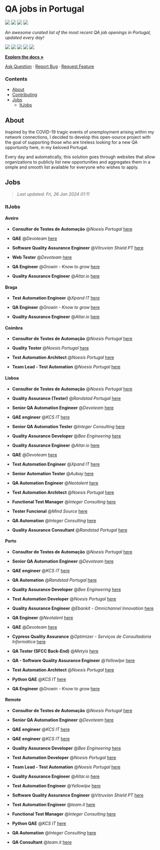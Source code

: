 QA jobs in Portugal
========================

![](https://img.shields.io/static/v1?label=%F0%9F%8C%9F&message=If%20Useful&color=BC4E99)
[![](https://img.shields.io/github/stars/sergiomartins8/qa-jobs-in-portugal)](https://github.com/sergiomartins8/qa-jobs-in-portugal/stargazers)
[![](https://img.shields.io/github/forks/sergiomartins8/qa-jobs-in-portugal)](https://github.com/sergiomartins8/qa-jobs-in-portugal/network/members)
[![](https://img.shields.io/badge/-sergiomartins8-blue?logo=Linkedin&logoColor=white)](https://www.linkedin.com/in/sergiomartins8/)

_An awesome curated list of the most recent QA job openings in Portugal, updated every day!_

[![](https://img.shields.io/github/v/release/sergiomartins8/qa-jobs-in-portugal)](https://github.com/sergiomartins8/qa-jobs-in-portugal/releases)
[![](https://github.com/sergiomartins8/qa-jobs-in-portugal/workflows/release/badge.svg)](https://github.com/sergiomartins8/qa-jobs-in-portugal/actions?query=workflow%3Arelease)
[![](https://img.shields.io/github/issues/sergiomartins8/qa-jobs-in-portugal)](https://github.com/sergiomartins8/qa-jobs-in-portugal/issues)
[![](https://img.shields.io/github/contributors/sergiomartins8/qa-jobs-in-portugal)](https://github.com/sergiomartins8/qa-jobs-in-portugal/graphs/contributors)
[![](https://img.shields.io/github/license/sergiomartins8/qa-jobs-in-portugal)](https://github.com/sergiomartins8/qa-jobs-in-portugal/blob/master/LICENSE)

**[Explore the docs »](https://github.com/sergiomartins8/qa-jobs-in-portugal/blob/master/docs/DOCUMENTATION.md)**

[Ask Question](https://github.com/sergiomartins8/qa-jobs-in-portugal/issues) 
·
[Report Bug](https://github.com/sergiomartins8/qa-jobs-in-portugal/issues)
·
[Request Feature](https://github.com/sergiomartins8/qa-jobs-in-portugal/issues)

### Contents
* [About](#about)
* [Contributing](https://github.com/sergiomartins8/qa-jobs-in-portugal/blob/master/docs/CONTRIBUTING.md)
* [Jobs](#jobs)
  * [ItJobs](#itjobs)

## About
Inspired by the COVID-19 tragic events of unemployment arising within my network connections, I decided to develop this open-source project with the goal of supporting those who are tireless looking for a new QA opportunity here, in my beloved Portugal.

Every day and automatically, this solution goes through websites that allow organizations to publicly list new opportunities and aggregates them in a simple and smooth list available for everyone who wishes to apply.

Jobs
---------

> _Last updated: Fri, 26 Jan 2024 01:11_

### ItJobs

#### Aveiro

- **Consultor de Testes de Automação** @_Noesis Portugal_ [here](https://www.itjobs.pt/oferta/477757/consultor-de-testes-de-automacao)


- **QAE** @_Devoteam_ [here](https://www.itjobs.pt/oferta/476425/qae)


- **Software Quality Assurance Engineer** @_Vitruvian Shield PT_ [here](https://www.itjobs.pt/oferta/476844/software-quality-assurance-engineer)


- **Web Tester** @_Devoteam_ [here](https://www.itjobs.pt/oferta/477084/web-tester)


- **QA Engineer** @_Growin - Know to grow_ [here](https://www.itjobs.pt/oferta/477030/qa-engineer)


- **Quality Assurance Engineer** @_Altar.io_ [here](https://www.itjobs.pt/oferta/478090/quality-assurance-engineer)

#### Braga

- **Test Automation Engineer** @_Xpand IT_ [here](https://www.itjobs.pt/oferta/477946/test-automation-engineer)


- **QA Engineer** @_Growin - Know to grow_ [here](https://www.itjobs.pt/oferta/477030/qa-engineer)


- **Quality Assurance Engineer** @_Altar.io_ [here](https://www.itjobs.pt/oferta/478090/quality-assurance-engineer)

#### Coimbra

- **Consultor de Testes de Automação** @_Noesis Portugal_ [here](https://www.itjobs.pt/oferta/477757/consultor-de-testes-de-automacao)


- **Quality Tester** @_Noesis Portugal_ [here](https://www.itjobs.pt/oferta/477462/quality-tester-coimbra-covilha-guarda)


- **Test Automation Architect** @_Noesis Portugal_ [here](https://www.itjobs.pt/oferta/477452/test-automation-architect-all-locations)


- **Team Lead - Test Automation** @_Noesis Portugal_ [here](https://www.itjobs.pt/oferta/477185/team-lead-test-automation)

#### Lisboa

- **Consultor de Testes de Automação** @_Noesis Portugal_ [here](https://www.itjobs.pt/oferta/477757/consultor-de-testes-de-automacao)


- **Quality Assurance (Tester)** @_Randstad Portugal_ [here](https://www.itjobs.pt/oferta/477384/quality-assurance-tester)


- **Senior QA Automation Engineer** @_Devoteam_ [here](https://www.itjobs.pt/oferta/477658/senior-qa-automation-engineer)


- **QAE engineer** @_KCS IT_ [here](https://www.itjobs.pt/oferta/477347/qae-engineer)


- **Senior QA Automation Tester** @_Integer Consulting_ [here](https://www.itjobs.pt/oferta/476535/senior-qa-automation-tester)


- **Quality Assurance Developer** @_Bee Engineering_ [here](https://www.itjobs.pt/oferta/477302/quality-assurance-developer)


- **Quality Assurance Engineer** @_Altar.io_ [here](https://www.itjobs.pt/oferta/478090/quality-assurance-engineer)


- **QAE** @_Devoteam_ [here](https://www.itjobs.pt/oferta/476425/qae)


- **Test Automation Engineer** @_Xpand IT_ [here](https://www.itjobs.pt/oferta/477946/test-automation-engineer)


- **Senior Automation Tester** @_Aubay_ [here](https://www.itjobs.pt/oferta/476627/senior-automation-tester)


- **QA Automation Engineer** @_Neotalent_ [here](https://www.itjobs.pt/oferta/476491/qa-automation-engineer)


- **Test Automation Architect** @_Noesis Portugal_ [here](https://www.itjobs.pt/oferta/477452/test-automation-architect-all-locations)


- **Functional Test Manager** @_Integer Consulting_ [here](https://www.itjobs.pt/oferta/476465/functional-test-manager)


- **Tester Funcional** @_Mind Source_ [here](https://www.itjobs.pt/oferta/478055/tester-funcional)


- **QA Automation** @_Integer Consulting_ [here](https://www.itjobs.pt/oferta/477144/qa-automation)


- **Quality Assurance Consultant** @_Randstad Portugal_ [here](https://www.itjobs.pt/oferta/477389/quality-assurance-consultant)

#### Porto

- **Consultor de Testes de Automação** @_Noesis Portugal_ [here](https://www.itjobs.pt/oferta/477757/consultor-de-testes-de-automacao)


- **Senior QA Automation Engineer** @_Devoteam_ [here](https://www.itjobs.pt/oferta/477658/senior-qa-automation-engineer)


- **QAE engineer** @_KCS IT_ [here](https://www.itjobs.pt/oferta/477348/qae-engineer)


- **QA Automation** @_Randstad Portugal_ [here](https://www.itjobs.pt/oferta/477261/qa-automation)


- **Quality Assurance Developer** @_Bee Engineering_ [here](https://www.itjobs.pt/oferta/477302/quality-assurance-developer)


- **Test Automation Developer** @_Noesis Portugal_ [here](https://www.itjobs.pt/oferta/477455/test-automation-developer-porto)


- **Quality Assurance Engineer** @_Ebankit - Omnichannel Innovation_ [here](https://www.itjobs.pt/oferta/476647/quality-assurance-engineer)


- **QA Engineer** @_Neotalent_ [here](https://www.itjobs.pt/oferta/476157/qa-engineer)


- **QAE** @_Devoteam_ [here](https://www.itjobs.pt/oferta/476425/qae)


- **Cypress Quality Assurance** @_Optimizer - Serviços de Consultadoria Informática_ [here](https://www.itjobs.pt/oferta/477250/cypress-quality-assurance)


- **QA Tester (SFCC Back-End)** @_Metyis_ [here](https://www.itjobs.pt/oferta/478123/qa-tester-sfcc-back-end)


- **QA - Software Quality Assurance Engineer** @_YellowIpe_ [here](https://www.itjobs.pt/oferta/477845/qa-software-quality-assurance-engineer)


- **Test Automation Architect** @_Noesis Portugal_ [here](https://www.itjobs.pt/oferta/477452/test-automation-architect-all-locations)


- **Python QAE** @_KCS IT_ [here](https://www.itjobs.pt/oferta/477207/python-qae)


- **QA Engineer** @_Growin - Know to grow_ [here](https://www.itjobs.pt/oferta/477030/qa-engineer)

#### Remote

- **Consultor de Testes de Automação** @_Noesis Portugal_ [here](https://www.itjobs.pt/oferta/477757/consultor-de-testes-de-automacao)


- **Senior QA Automation Engineer** @_Devoteam_ [here](https://www.itjobs.pt/oferta/477658/senior-qa-automation-engineer)


- **QAE engineer** @_KCS IT_ [here](https://www.itjobs.pt/oferta/477347/qae-engineer)


- **QAE engineer** @_KCS IT_ [here](https://www.itjobs.pt/oferta/477348/qae-engineer)


- **Quality Assurance Developer** @_Bee Engineering_ [here](https://www.itjobs.pt/oferta/477302/quality-assurance-developer)


- **Test Automation Developer** @_Noesis Portugal_ [here](https://www.itjobs.pt/oferta/477455/test-automation-developer-porto)


- **Team Lead - Test Automation** @_Noesis Portugal_ [here](https://www.itjobs.pt/oferta/477185/team-lead-test-automation)


- **Quality Assurance Engineer** @_Altar.io_ [here](https://www.itjobs.pt/oferta/478090/quality-assurance-engineer)


- **Test Automation Engineer** @_YellowIpe_ [here](https://www.itjobs.pt/oferta/477852/test-automation-engineer)


- **Software Quality Assurance Engineer** @_Vitruvian Shield PT_ [here](https://www.itjobs.pt/oferta/476844/software-quality-assurance-engineer)


- **Test Automation Engineer** @_team.it_ [here](https://www.itjobs.pt/oferta/477163/test-automation-engineer)


- **Functional Test Manager** @_Integer Consulting_ [here](https://www.itjobs.pt/oferta/476465/functional-test-manager)


- **Python QAE** @_KCS IT_ [here](https://www.itjobs.pt/oferta/477207/python-qae)


- **QA Automation** @_Integer Consulting_ [here](https://www.itjobs.pt/oferta/477144/qa-automation)


- **QA Consultant** @_team.it_ [here](https://www.itjobs.pt/oferta/477162/qa-consultant)

